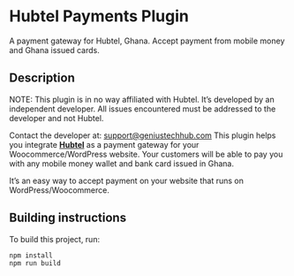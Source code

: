 # Hubtel Payments Plugin
A payment gateway for Hubtel, Ghana.
Accept payment from mobile money and Ghana issued cards.

## Description
NOTE: This plugin is in no way affiliated with Hubtel. It’s developed by an independent developer.
All issues encountered must be addressed to the developer and not Hubtel.

Contact the developer at: [support@geniustechhub.com](mailto:support@geniustechhub.com)
This plugin helps you integrate __[Hubtel](https://developers.hubtel.com)__ as a payment gateway for your Woocommerce/WordPress website.
Your customers will be able to pay you with any mobile money wallet and bank card issued in Ghana.

It’s an easy way to accept payment on your website that runs on WordPress/Woocommerce.

## Building instructions

To build this project, run: 

```
npm install
npm run build
```
